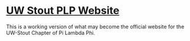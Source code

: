 <a href="http://uwstoutpilambdaphi.github.io/" title="UWStoutPiLambdaPhi.github.io">UW Stout PLP Website</a>
============================
This is a working version of what may become the official website for the UW-Stout Chapter of Pi Lambda Phi.
